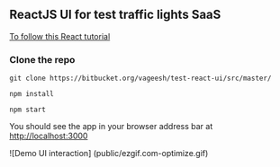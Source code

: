## ReactJS UI for test traffic lights SaaS

[To follow this React tutorial](https://ibaslogic.com/blog/react-tutorial-for-beginners/)

### Clone the repo

```
git clone https://bitbucket.org/vageesh/test-react-ui/src/master/

npm install

npm start
```
You should see the app in your browser address bar at [http://localhost:3000](http://localhost:3000)

![Demo UI interaction]
(public/ezgif.com-optimize.gif)